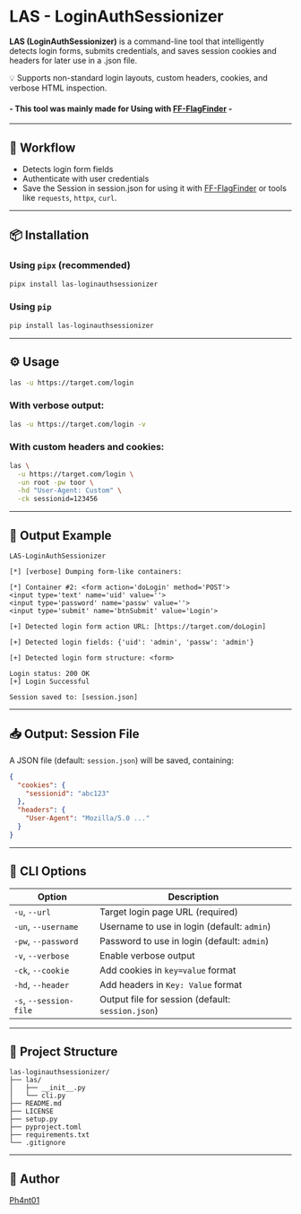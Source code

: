 # LAS - LoginAuthSessionizer

**LAS (LoginAuthSessionizer)** is a command-line tool that intelligently detects login forms, submits credentials, and saves session cookies and headers for later use in a .json file.

💡 Supports non-standard login layouts, custom headers, cookies, and verbose HTML inspection.

#### - This tool was mainly made for Using with [FF-FlagFinder](https://github.com/Ph4nt01/FF-FlagFinder) -


---

## 🚀 Workflow
- Detects login form fields
- Authenticate with user credentials
- Save the Session in session.json for using it with [FF-FlagFinder](https://github.com/Ph4nt01/FF-FlagFinder) or tools like `requests`, `httpx`, `curl`.

---

## 📦 Installation

### Using `pipx` (recommended)

```bash
pipx install las-loginauthsessionizer
````

### Using `pip`

```bash
pip install las-loginauthsessionizer
```

---

## ⚙️ Usage

```bash
las -u https://target.com/login
```

### With verbose output:

```bash
las -u https://target.com/login -v
```

### With custom headers and cookies:

```bash
las \
  -u https://target.com/login \
  -un root -pw toor \
  -hd "User-Agent: Custom" \
  -ck sessionid=123456
```

---

## 🧪 Output Example

```
LAS-LoginAuthSessionizer

[*] [verbose] Dumping form‐like containers:

[*] Container #2: <form action='doLogin' method='POST'>
<input type='text' name='uid' value=''>
<input type='password' name='passw' value=''>
<input type='submit' name='btnSubmit' value='Login'>

[+] Detected login form action URL: [https://target.com/doLogin]

[+] Detected login fields: {'uid': 'admin', 'passw': 'admin'}

[+] Detected login form structure: <form>

Login status: 200 OK
[+] Login Successful

Session saved to: [session.json]
```

---

## 📥 Output: Session File

A JSON file (default: `session.json`) will be saved, containing:

```json
{
  "cookies": {
    "sessionid": "abc123"
  },
  "headers": {
    "User-Agent": "Mozilla/5.0 ..."
  }
}
```

---

## 🔧 CLI Options

| Option                 | Description                                       |
| ---------------------- | ------------------------------------------------- |
| `-u`, `--url`          | Target login page URL (required)                  |
| `-un`, `--username`    | Username to use in login (default: `admin`)       |
| `-pw`, `--password`    | Password to use in login (default: `admin`)       |
| `-v`, `--verbose`      | Enable verbose output                             |
| `-ck`, `--cookie`      | Add cookies in `key=value` format                 |
| `-hd`, `--header`      | Add headers in `Key: Value` format                |
| `-s`, `--session-file` | Output file for session (default: `session.json`) |

---

## 📂 Project Structure

```
las-loginauthsessionizer/
├── las/
│   ├── __init__.py
│   └── cli.py
├── README.md
├── LICENSE
├── setup.py
├── pyproject.toml
├── requirements.txt
└── .gitignore
```

---

## 📜 Author

[Ph4nt01](https://github.com/Ph4nt01)
